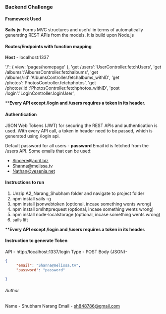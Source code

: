### Backend Challenge 


#### Framework Used
**Sails.js**: Forms MVC structures and useful in terms of automatically generating REST APIs from the models. It is build upon Node.js

#### Routes/Endpoints with function mapping 

**Host** - localhost:1337

'/': { view: 'pages/homepage' },
'get /users':'UserController.fetchUsers',
'get /albums':'AlbumsController.fetchalbums',
'get /albums/:id':'AlbumsController.fetchalbums_withID',
'get /photos':'PhotosController.fetchphotos',
'get /photos/:id':'PhotosController.fetchphotos_withID',
'post /login':'LoginController.loginUser',

****Every API except /login and /users requires a token in its header.**

#### Authentication 

JSON Web Tokens (JWT) for securing the REST APIs and authentication is used.
With every API call, a token in header need to be passed, which is generated using /login api.

Default  password for all users - **password**
Email id is fetched from the /users API. 
Some emails that can be used:

- Sincere@april.biz
- Shanna@melissa.tv
- Nathan@yesenia.net


#### Instructions to run

1. Unzip  A2_Narang_Shubham folder and navigate to project folder
2. npm install sails -g
3. npm install jsonwebtoken      (optional, incase something wents wrong)
4. npm install xmlhttprequest    (optional, incase something wents wrong)
5. npm install node-localstorage (optional, incase something wents wrong)
6. sails lift

****Every API except /login and /users requires a token in its header.**

#### Instruction to generate Token

API - http://localhost:1337/login
Type - POST
Body (JSON)-
```json
{
     "email": "Shanna@melissa.tv",
     "password": "password"
	
}
```

###### Author

Name - Shubham Narang
Email - sh848786@gmail.com
